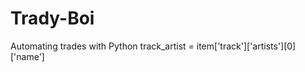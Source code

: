 # Trady-Boi
Automating trades with Python
                track_artist = item['track']['artists'][0]['name']
